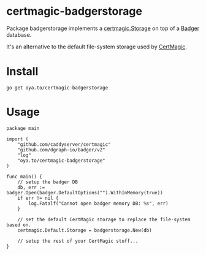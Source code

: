 # certmagic-badgerstorage

Package badgerstorage implements a [certmagic.Storage](https://pkg.go.dev/github.com/caddyserver/certmagic?tab=doc#Storage) on top of a [Badger](https://github.com/dgraph-io/badger) database.

It's an alternative to the default file-system storage used by [CertMagic](https://github.com/caddyserver/certmagic).

# Install

    go get oya.to/certmagic-badgerstorage

# Usage

    package main

    import (
    	"github.com/caddyserver/certmagic"
    	"github.com/dgraph-io/badger/v2"
    	"log"
    	"oya.to/certmagic-badgerstorage"
    )

    func main() {
    	// setup the badger DB
    	db, err := badger.Open(badger.DefaultOptions("").WithInMemory(true))
    	if err != nil {
    		log.Fatalf("Cannot open badger memory DB: %s", err)
    	}

    	// set the default CertMagic storage to replace the file-system based on.
    	certmagic.Default.Storage = badgerstorage.New(db)

    	// setup the rest of your CertMagic stuff...
    }
